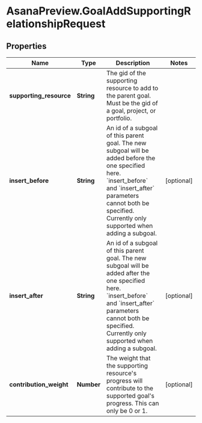 # AsanaPreview.GoalAddSupportingRelationshipRequest

## Properties
Name | Type | Description | Notes
------------ | ------------- | ------------- | -------------
**supporting_resource** | **String** | The gid of the supporting resource to add to the parent goal. Must be the gid of a goal, project, or portfolio. | 
**insert_before** | **String** | An id of a subgoal of this parent goal. The new subgoal will be added before the one specified here. &#x60;insert_before&#x60; and &#x60;insert_after&#x60; parameters cannot both be specified. Currently only supported when adding a subgoal. | [optional] 
**insert_after** | **String** | An id of a subgoal of this parent goal. The new subgoal will be added after the one specified here. &#x60;insert_before&#x60; and &#x60;insert_after&#x60; parameters cannot both be specified. Currently only supported when adding a subgoal. | [optional] 
**contribution_weight** | **Number** | The weight that the supporting resource&#x27;s progress will contribute to the supported goal&#x27;s progress. This can only be 0 or 1. | [optional] 
